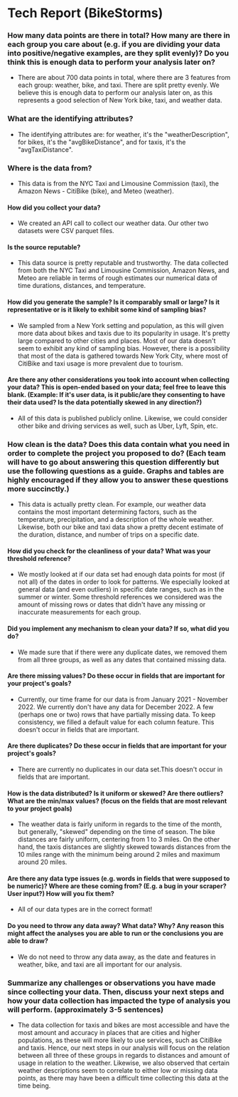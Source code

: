 # Tech Report (BikeStorms)

### How many data points are there in total? How many are there in each group you care about (e.g. if you are dividing your data into positive/negative examples, are they split evenly)? Do you think this is enough data to perform your analysis later on?

-   There are about 700 data points in total, where there are 3 features from each group: weather, bike, and taxi. There are split pretty evenly. We believe this is enough data to perform our analysis later on, as this represents a good selection of New York bike, taxi, and weather data.

### What are the identifying attributes?

-   The identifying attributes are: for weather, it's the "weatherDescription", for bikes, it's the "avgBikeDistance", and for taxis, it's the "avgTaxiDistance".

### Where is the data from?

-   This data is from the NYC Taxi and Limousine Commission (taxi), the Amazon News - CitiBike (bike), and Meteo (weather).

#### How did you collect your data?

-   We created an API call to collect our weather data. Our other two datasets were CSV parquet files.

#### Is the source reputable?

-   This data source is pretty reputable and trustworthy. The data collected from both the NYC Taxi and Limousine Commission, Amazon News, and Meteo are reliable in terms of rough estimates our numerical data of time durations, distances, and temperature.

#### How did you generate the sample? Is it comparably small or large? Is it representative or is it likely to exhibit some kind of sampling bias?

-   We sampled from a New York setting and population, as this will given more data about bikes and taxis due to its popularity in usage. It's pretty large compared to other cities and places. Most of our data doesn't seem to exhibit any kind of sampling bias. However, there is a possibility that most of the data is gathered towards New York City, where most of CitiBike and taxi usage is more prevalent due to tourism.

#### Are there any other considerations you took into account when collecting your data? This is open-ended based on your data; feel free to leave this blank. (Example: If it's user data, is it public/are they consenting to have their data used? Is the data potentially skewed in any direction?)

-   All of this data is published publicly online. Likewise, we could consider other bike and driving services as well, such as Uber, Lyft, Spin, etc.

### How clean is the data? Does this data contain what you need in order to complete the project you proposed to do? (Each team will have to go about answering this question differently but use the following questions as a guide. Graphs and tables are highly encouraged if they allow you to answer these questions more succinctly.)

-   This data is actually pretty clean. For example, our weather data contains the most important determining factors, such as the temperature, precipitation, and a description of the whole weather. Likewise, both our bike and taxi data show a pretty decent estimate of the duration, distance, and number of trips on a specific date.

#### How did you check for the cleanliness of your data? What was your threshold reference?

-   We mostly looked at if our data set had enough data points for most (if not all) of the dates in order to look for patterns. We especially looked at general data (and even outliers) in specific date ranges, such as in the summer or winter. Some threshold references we considered was the amount of missing rows or dates that didn't have any missing or inaccurate measurements for each group.

#### Did you implement any mechanism to clean your data? If so, what did you do?

-   We made sure that if there were any duplicate dates, we removed them from all three groups, as well as any dates that contained missing data.

#### Are there missing values? Do these occur in fields that are important for your project's goals?

-   Currently, our time frame for our data is from January 2021 - November 2022. We currently don't have any data for December 2022. A few (perhaps one or two) rows that have partially missing data. To keep consistency, we filled a default value for each column feature. This doesn't occur in fields that are important.

#### Are there duplicates? Do these occur in fields that are important for your project's goals?

-   There are currently no duplicates in our data set.This doesn't occur in fields that are important.

#### How is the data distributed? Is it uniform or skewed? Are there outliers? What are the min/max values? (focus on the fields that are most relevant to your project goals)

-   The weather data is fairly uniform in regards to the time of the month, but generally, "skewed" depending on the time of season. The bike distances are fairly uniform, centering from 1 to 3 miles. On the other hand, the taxis distances are slightly skewed towards distances from the 10 miles range with the minimum being around 2 miles and maximum around 20 miles.

#### Are there any data type issues (e.g. words in fields that were supposed to be numeric)? Where are these coming from? (E.g. a bug in your scraper? User input?) How will you fix them?

-   All of our data types are in the correct format!

#### Do you need to throw any data away? What data? Why? Any reason this might affect the analyses you are able to run or the conclusions you are able to draw?

-   We do not need to throw any data away, as the date and features in weather, bike, and taxi are all important for our analysis.

### Summarize any challenges or observations you have made since collecting your data. Then, discuss your next steps and how your data collection has impacted the type of analysis you will perform. (approximately 3-5 sentences)

-   The data collection for taxis and bikes are most accessible and have the most amount and accuracy in places that are cities and higher populations, as these will more likely to use services, such as CitiBike and taxis. Hence, our next steps in our analysis will focus on the relation between all three of these groups in regards to distances and amount of usage in relation to the weather. Likewise, we also observed that certain weather descriptions seem to correlate to either low or missing data points, as there may have been a difficult time collecting this data at the time being.
